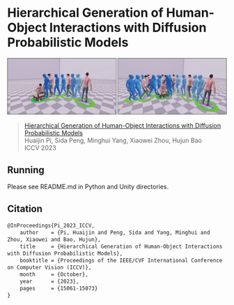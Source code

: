 # Hierarchical Generation of Human-Object Interactions with Diffusion Probabilistic Models


![teaser](assets/teaser.png)
> [Hierarchical Generation of Human-Object Interactions with Diffusion Probabilistic Models](https://zju3dv.github.io/hghoi) \
> Huaijin Pi, Sida Peng, Minghui Yang, Xiaowei Zhou, Hujun Bao \
> ICCV 2023

## Running

Please see README.md in Python and Unity directories.

## Citation


```
@InProceedings{Pi_2023_ICCV,
    author    = {Pi, Huaijin and Peng, Sida and Yang, Minghui and Zhou, Xiaowei and Bao, Hujun},
    title     = {Hierarchical Generation of Human-Object Interactions with Diffusion Probabilistic Models},
    booktitle = {Proceedings of the IEEE/CVF International Conference on Computer Vision (ICCV)},
    month     = {October},
    year      = {2023},
    pages     = {15061-15073}
}
```